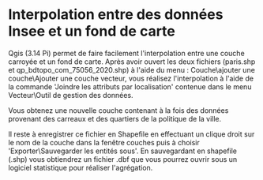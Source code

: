 # Interpolation entre des données Insee et un fond de carte

Qgis (3.14 Pi) permet de faire facilement l'interpolation entre une couche carroyée et un fond de carte. Après avoir ouvert les deux fichiers (paris.shp et qp_bdtopo_com_75056_2020.shp) à l'aide du menu : Couche\ajouter une couche\Ajouter une couche vecteur, vous réalisez l'interpolation à l'aide de la commande 'Joindre les attributs par localisation' contenue dans le menu Vecteur\Outil de gestion des données.


Vous obtenez une nouvelle couche contenant à la fois des données provenant des carreaux et des quartiers de la politique de la ville.


Il reste à enregistrer ce fichier en Shapefile en effectuant un clique droit sur le nom de la couche dans la fenêtre couches puis à choisir 'Exporter\Sauvegarder les entités sous'. En sauvegardant en shapefile (.shp) vous obtiendrez un fichier .dbf que vous pourrez ouvrir sous un logiciel statistique pour réaliser l'agrégation.
